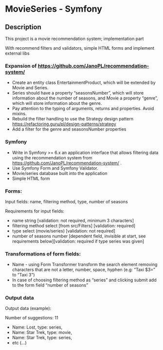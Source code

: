 # MovieSeries - Symfony

## Description

This project is a movie recommendation system; implementation part

With recommend filters and validators, simple HTML forms and implement external libs

### Expansion of https://github.com/JanoPL/recommendation-system/ 
- Create an entity class EntertainmentProduct, which will be extended by Movie and Series. 
- Series should have a property “seasonsNumber”, which will store information about the number of seasons, and Movie a property “genre”, which will store information about the genre. 
- Pay attention to the typing of arguments, returns and properties. Avoid mixins. 
- Rebuild the filter handling to use the Strategy design pattern https://refactoring.guru/pl/design-patterns/strategy 
- Add a filter for the genre and seasonsNumber properties 
### Symfony
- Write in Symfony >= 6.x an application interface that allows filtering data using the recommendation system from https://github.com/JanoPL/recommendation-system/ .
- Use Symfony Form and Symfony Validator. 
- Movie/series database built into the application 
- Simple HTML form 

### Forms: 
Input fields: name, filtering method, type, number of seasons  


Requirements for input fields:

- name string [validation: not required, minimum 3 characters]
- filtering method select [from src/Filters] [validation: required]
- type select (movie/series) [validation: not required]
- number of seasons number [dependent field, invisible at start, see requirements below][validation: required if type series was given] 

### Transformations of form fields:
- Name - using Form Transformer transform the search element removing characters that are not a letter, number, space, hyphen (e.g: “Taxi $3=” to “Taxi 3”)
- In case of choosing filtering method as “series” and clicking submit add to the form field “number of seasons”

### Output data

Output data (example):

Number of suggestions: 11
- Name: Lost, type: series,
- Name: Star Trek, type: movie, 
- Name: Star Trek, type: series,
- etc (…)